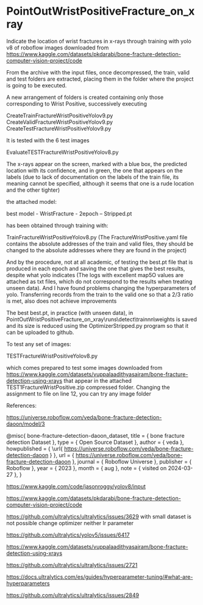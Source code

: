 # PointOutWristPositiveFracture_on_xray

Indicate the location of wrist fractures in x-rays through training with yolo v8 of roboflow images downloaded from https://www.kaggle.com/datasets/pkdarabi/bone-fracture-detection-computer-vision-project/code

From the archive with the input files, once decompressed, the train, valid and test folders are extracted, placing them in the folder where the project is going to be executed.

A new arrangement of folders is created containing only those corresponding to Wrist Positive, successively executing

CreateTrainFractureWristPositiveYolov9.py
CreateValidFractureWristPositiveYolov9.py
CreateTestFractureWristPositiveYolov9.py

It is tested with the 6 test images

EvaluateTESTFractureWristPositiveYolov8.py

The x-rays appear on the screen, marked with a blue box, the predicted location with its confidence, and in green, the one that appears on the labels (due to lack of documentation on the labels of the train file, its meaning cannot be specified, although it seems that one is a rude location and the other tighter)

the attached model:

best model - WristFracture - 2epoch – Stripped.pt

has been obtained through training with:

TrainFractureWristPositiveYolov8.py
(The FractureWristPositive.yaml file contains the absolute addresses of the train and valid files, they should be changed to the absolute addresses where they are found in the project)

And by the procedure, not at all academic, of testing the best.pt file that is produced in each epoch and saving the one that gives the best results, despite what yolo indicates (The logs with excellent map5O values are attached as txt files, which do not correspond to the results when treating unseen data). And I  have found problems changing the hyperparameters of yolo. Transferring records from the train to the valid one so that a 2/3 ratio is met, also does not achieve improvements

The best best.pt, in practice (with unseen data), in PointOutWristPositiveFracture_on_xray\runs\detect\trainnn\weights is saved and its size is reduced using the OptimizerStripped.py program so that it can be uploaded to github.

To test any set of images:

TESTFractureWristPositiveYolov8.py 

which comes prepared to test some images downloaded from https://www.kaggle.com/datasets/vuppalaadithyasairam/bone-fracture-detection-using-xrays that appear in the attached TEST1FractureWristPositive.zip compressed folder.
Changing the assignment to file on line 12, you can try any image folder

References:

https://universe.roboflow.com/veda/bone-fracture-detection-daoon/model/3

@misc{
                             bone-fracture-detection-daoon_dataset,
                             title = { bone fracture detection Dataset },
                             type = { Open Source Dataset },
                             author = { veda },
                             howpublished = { \url{ https://universe.roboflow.com/veda/bone-fracture-detection-daoon } },
                             url = { https://universe.roboflow.com/veda/bone-fracture-detection-daoon },
                             journal = { Roboflow Universe },
                             publisher = { Roboflow },
                             year = { 2023 },
                             month = { aug },
                             note = { visited on 2024-03-27 },
                             }

https://www.kaggle.com/code/jasonroggy/yolov8/input

https://www.kaggle.com/datasets/pkdarabi/bone-fracture-detection-computer-vision-project/code

https://github.com/ultralytics/ultralytics/issues/3629
with small dataset is not possible change optimizer neither lr parameter

https://github.com/ultralytics/yolov5/issues/6417

https://www.kaggle.com/datasets/vuppalaadithyasairam/bone-fracture-detection-using-xrays

https://github.com/ultralytics/ultralytics/issues/2721

https://docs.ultralytics.com/es/guides/hyperparameter-tuning/#what-are-hyperparameters

https://github.com/ultralytics/ultralytics/issues/2849

